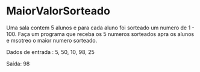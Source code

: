 # MaiorValorSorteado

Uma sala contem 5 alunos e para cada aluno foi sorteado um numero de 1 - 100.
Faça um programa que receba os 5 numeros sorteados apra os alunos e msotreo o maior numero sorteado.

Dados de entrada : 5, 50, 10, 98, 25
<P>Saída: 98
